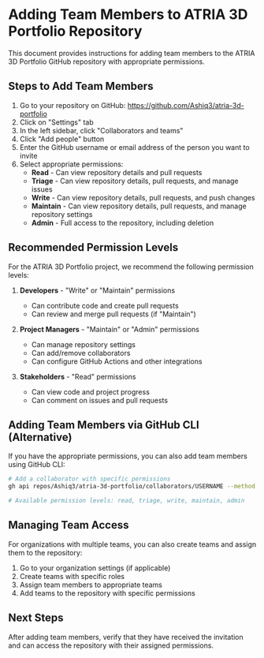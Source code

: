 # Adding Team Members to ATRIA 3D Portfolio Repository

This document provides instructions for adding team members to the ATRIA 3D Portfolio GitHub repository with appropriate permissions.

## Steps to Add Team Members

1. Go to your repository on GitHub: https://github.com/Ashiq3/atria-3d-portfolio
2. Click on "Settings" tab
3. In the left sidebar, click "Collaborators and teams"
4. Click "Add people" button
5. Enter the GitHub username or email address of the person you want to invite
6. Select appropriate permissions:
   - **Read** - Can view repository details and pull requests
   - **Triage** - Can view repository details, pull requests, and manage issues
   - **Write** - Can view repository details, pull requests, and push changes
   - **Maintain** - Can view repository details, pull requests, and manage repository settings
   - **Admin** - Full access to the repository, including deletion

## Recommended Permission Levels

For the ATRIA 3D Portfolio project, we recommend the following permission levels:

1. **Developers** - "Write" or "Maintain" permissions
   - Can contribute code and create pull requests
   - Can review and merge pull requests (if "Maintain")

2. **Project Managers** - "Maintain" or "Admin" permissions
   - Can manage repository settings
   - Can add/remove collaborators
   - Can configure GitHub Actions and other integrations

3. **Stakeholders** - "Read" permissions
   - Can view code and project progress
   - Can comment on issues and pull requests

## Adding Team Members via GitHub CLI (Alternative)

If you have the appropriate permissions, you can also add team members using GitHub CLI:

```bash
# Add a collaborator with specific permissions
gh api repos/Ashiq3/atria-3d-portfolio/collaborators/USERNAME --method PUT -f permission="write"

# Available permission levels: read, triage, write, maintain, admin
```

## Managing Team Access

For organizations with multiple teams, you can also create teams and assign them to the repository:

1. Go to your organization settings (if applicable)
2. Create teams with specific roles
3. Assign team members to appropriate teams
4. Add teams to the repository with specific permissions

## Next Steps

After adding team members, verify that they have received the invitation and can access the repository with their assigned permissions.